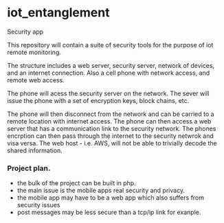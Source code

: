 # iot_entanglement
Security app

This repository will contain a suite of security tools
for the purpose of iot remote monitoring.
   
The structure includes a web server, security server, network of devices, and 
 an internet connection. Also a cell phone with network access, and remote web access.

   
The phone will acess the security server on the network. The sever will issue the phone
with a set of encryption keys, block chains, etc.
   
The phone will then disconnect from the network and can be carried to a remote
location with internet access. The phone can then access a web server that 
has a communication link to the security network. The phones
encrption can then pass through the internet to the security netwrok
and visa versa. The web host - i.e. AWS, will not be
able to trivially decode the shared information.

### Project plan.   
   
- the bulk of the project can be built in php.
- the main issue is the mobile apps real security and privacy.
- the mobile app may have to be a web app which also suffers from security issues
- post messages may be less secure than a tcp/ip link for exanple.
